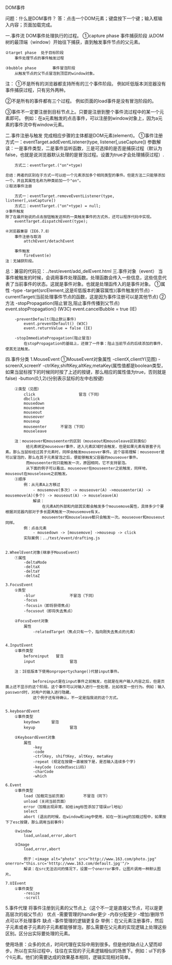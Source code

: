 DOM事件

问题：什么是DOM事件？
答：点击一个DOM元素；键盘按下一个键；输入框输入内容；页面加载完成。

一.事件流
DOM事件处理执行的过程。
	①capture phase 事件捕获阶段
		从DOM树的最顶端（window）开始往下捕获，直到触发事件节点的父元素。

	②target phase  处于目标阶段
		事件处理节点的事件触发过程

	③bubble phase		事件冒泡阶段
		从触发节点的父节点冒泡到顶层的window对象。

注：
①不是所有的浏览器都支持所有的三个事件阶段。
例如IE低版本浏览器没有事件捕获过程，只有另外两种。

②不是所有的事件都有三个过程。
例如页面的load事件是没有冒泡阶段的。

③事件不一定要注册到目标节点上。只要是注册到整个事件流过程中的某一个元素即可。
例如：在a元素触发的点击事件，可以注册到window对象上，因为a元素的事件流中有window元素。


二.事件注册与触发
完成相应步骤的主体都是DOM元素(element)。
	①事件注册
		方式一：eventTarget.addEventListener(type, listener[,useCapture])
		参数解读：一是事件类型，二是事件监听函数，三是可选择的是否是捕获过程（默认为false，也就是说浏览器默认处理的是冒泡过程。设置为true才会处理捕获过程）.
		
		方式二：eventTarget.("on"+type)

	总结：两者的区别在于方式一可以给一个元素添加多个相同类型的事件。但是方法二只能够添加一个。并且其属性名称为种类前加一个"on"。
	②取消事件注册

		方式一：eventTarget.removeEventListener(type, listener[,useCapture])
		方式二：eventTarget.("on"+type) = null;
	③事件触发
	除了在最开始说的点击按钮触发这样的一类触发事件的方式外，还可以程序代码中实现。
		eventTarget.dispatchEvent(type);

	④浏览器兼容（IE6.7.8）
		事件注册与取消
			attchEvent/detachEvent

		事件触发
			fireEvent(e)
	注：无捕获阶段。

总：兼容的代码见：../test/event/add_delEvent.html
三.事件对象（event）
当事件被触发的时候，会调用事件处理函数。处理函数会传入一些信息，这些信息代表了当前事件的状态。这就是事件对象。也就是处理函传入的是事件对象。
	①属性
		-type
		-target(srcElement,这是IE低版本的兼容属性)(事件触发的节点)
		-currentTarget(当前处理事件节点的函数，这是因为事件注册可以是其他节点)
	②方法
		-stopPropagation(阻止冒泡,阻止事件传播到父节点)
			event.stopPropagation() (W3C)
			event.cancelBubble = true (IE)

		-preventDefault(阻止默认事件)
			event.preventDefault() (W3C)
			event.returnValue = false (IE)

		-stopImmediatePropagation(阻止冒泡)
			在stopPropagation的基础上，还做了一件事：阻止当前节点的后续添加的事件，使其无法触发。

四.事件分类
	1.MouseEvent
		①MouseEvent对象属性
			-clientX,clientY(见图)
			-screenX,screenY
			-ctrlKey,shiftKey,altKey,metaKey(属性值都是boolean类型，如果当鼠标按下的时候同时按了上述的按键，那么相应的属性值为true，否则就是false)
			-button(0,1,2)(分别表示鼠标的左中右按键)

		②类型（见图）
			click					冒泡（下同）
			dbclick
			mousedown
			mousemove
			mouseout
			mouseover
			mouseup
			mouseenter		不冒泡（下同）
			mouseleave

		注：mouseover和mouseenter的区别（mouseout和mouseleave区别类似）
			 给元素绑定mouseover事件，进入元素区域时会触发，但是如果元素有嵌套子元素。那么当鼠标经过其子元素时，同样会触发mouseover事件。这个容易理解：mouseover是可以冒泡的，那么在其子元素冒泡之后，便能够触发父容器的mouseover事件。
			 而mouseenter则只能触发一次，原因相同，它不支持冒泡。
			 从下面的例子可以看出，mouseover在mouseenter之前触发，同样地，mouseout在mouseleave之前触发。
		③顺序
			例：从元素A上方移过
				- mousemove(多次) -> mouseover(A) ->mouseenter(A) -> mousemove(A)(多个) -> mouseout(A) -> mouseleave(A)
				解读： 
					在元素A的外部和内部其实都会触发多个mousemove属性，具体多少个要根据浏览器内部对于多长距离触发一次mousemove有关。
					mouseenter和mouseleave都只会触发一次。mouseover和mouseout同样。
			例：点击元素
				- mousedown -> [mousemove] ->mouseup -> click
			实际案例：../test/event/drafting.js


	2.WheelEvent对象(继承于MouseEvent)
		①属性
			-deltaMode
			-deltaX
			-deltaY
			-deltaZ

	3.FocusEvent
		①类型
			-blur				不冒泡（下同）
			-focus
			-focusin（即将获得焦点）
			-focusout（即将失去焦点）

		②FocusEvent对象
			属性
				-relatedTarget（焦点只有一个，指向刚失去焦点的元素）


	4.InputEvent
		①事件类型
			beforeinput   冒泡
			input 				冒泡

		注：IE低版本下使用onpropertychange()代替input事件。

				beforeinput是在input事件之前触发，也就是在用户输入内容之后，但是页面上还不显示的这个阶段。这个事件可以对输入进行一些处理，比如改变一些行为。例如：输入password时，对用户的输入进行隐藏。
				这个例子还有待确认，不一定是指我说的这个方式。
	

	5.keyboardEvent
		①事件类型
			keydown   	冒泡
			keyup				冒泡

		②KeyboardEvent对象
			属性
				-key
				-code
				-ctrlKey, shiftKey, altKey, metaKey
				-repeat	(规定在按键一直被按下是，是否输入连续多个字)
				-keyCode (code的ascii码)
				-charCode
				-which

	6.Event
		①事件类型
			load（加载完当前页面）		不冒泡（同下）
			unload（关闭当前页面）
			error（加载出现异常，如给img标签添加了错误url地址）
			select
			abort (退出的时候，在window和img中使用，如在一张img的加载过程中，如果按下了esc按键，那么调用当前事件)

		②window
			load,unload,error,abort

		③Image
			load,error,abort

			例子：<image alt="photo" src="http://www.163.com/photo.jpg" onerror="this.src='htttp://www.163.com/default.jpg'"/>
			解读：在src无法访问的情况下，设置一个onerror事件，让图片调用一种默认图片。

	7.UIEvent
		①事件类型
			-resize
			-scroll		


5.事件代理
将事件注册到元素的父节点上（这个不一定是直接父节点，可以是更高层次的祖父节点）
	优点
		-需要管理的handler更少
		-内存分配更少
		-增加/删除节点可以不处理事件
	缺点
		-事件管理的逻辑更复杂
		举例：在父元素注册事件，然后子元素或者子元素的子元素都能够冒泡，那么需要在父元素的实现逻辑上处理这些区别。区分出实际要处理的元素。

使用场景：众多的优点，时间代理在实际中用到很多。但是他的缺点让人望而却步。所以在实际过程中，往往在实现的子元素逻辑相似的场景下。例如：ul下的多个li元素。他们的需要达成的效果基本相同，逻辑实现相对简单。

























